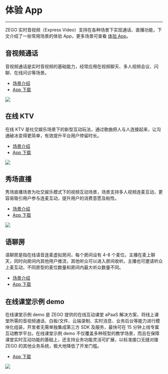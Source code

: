 # 体验 App

- - -

ZEGO 实时音视频（Express Video）支持在各种场景下实现通话、直播功能，下文介绍了一些常用场景的体验 App，更多场景可查看 [体验 App](https://www.zego.im/experienceApp)。

## 音视频通话
音视频通话是实时音视频的基础能力，经常应用在视频聊天、多人视频会议、闪聊、在线问诊等场景。
- [场景介绍 ](/video-call/overview)
- [App 下载 ](/video-call/download-demo)

<Frame width="512" height="auto" caption=""><img src="https://doc-media.zego.im/sdk-doc/Pics/GoCall/call/gocall01.jpg" /></Frame>

## 在线 KTV

在线 KTV 是社交娱乐场景下的新型互动玩法，通过歌曲把人与人连接起来，让沟通破冰变得更简单，有效提升平台用户停留时长。

- [场景介绍 ](/online-ktv-android/introduction/overview)
- [App 下载 ](/online-ktv-ios/demo-app)

<Frame width="512" height="auto" caption=""><img src="https://doc-media.zego.im/sdk-doc/Pics/ktv/ktv.jpg" /></Frame>

## 秀场直播
秀场直播场景为社交娱乐模式下的视频互动场景，场景支持多人视频连麦互动，更容易吸引用户参与连麦互动，提升用户的消费意愿及粘性。

- [场景介绍 ](/solution-live-streaming-ios/overview)
- [App 下载 ](/solution-live-streaming-ios/download-demo)

<Frame width="512" height="auto" caption=""><img src="https://doc-media.zego.im/sdk-doc/Pics/GoEnjoy/GIF/xiuchangzhibo.jpg" /></Frame>

## 语聊房

语聊房是指在线语音连麦虚拟房间，每个房间设有 4-8 个麦位，主播在麦上聊天，同时向房间内其他用户推流，其他听众可以进入房间收听。主播也可邀请听众上麦互动，不同房型的麦位数量和房间内最大听众数量不同。

- [场景介绍 ](/live-audio-room-android-java/overview)
- [App 下载 ](/live-audio-room-android-java/download-demo)

## 在线课堂示例 demo
在线课堂示例 demo 是 ZEGO 提供的在线互动课堂 aPaaS 解决方案，将线上课堂所需的音视频通话、白板/文件、云端录制、实时消息、业务后台等能力进行模块化组装，开发者无需单独集成第三方 SDK 及服务，最快可在 15 分钟上线专属互动教学平台。在线课堂示例 demo 不仅覆盖多种班型的教学场景，而且在保障课堂实时互动功能的基础上，还支持业务功能灵活可扩展，以标准接口无缝对接 ZEGO 的其他业务系统，极大地降低了开发门槛。

- [App 下载 ](/small-class/download-demo)

<Frame width="512" height="auto" caption=""><img src="https://doc-media.zego.im/sdk-doc/Pics/大班课/主界面.png" /></Frame>



<Content />

